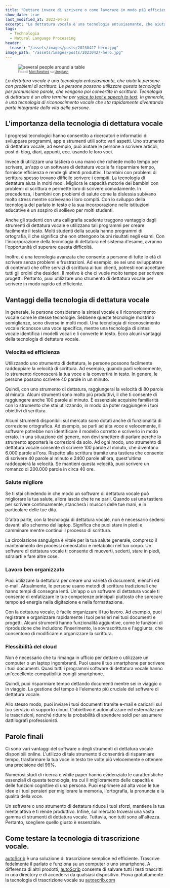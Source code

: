 ```yaml
---
title: "Dettare invece di scrivere o come lavorare in modo più efficiente e in condizioni migliori."
show_date: true
last_modified_at: 2023-04-27
excerpt: "La dettatura vocale è una tecnologia entusiasmante, che aiuta le persone con problemi di scrittura. Le persone possono utilizzare questa tecnologia per pronunciare parole, che vengono poi convertite in scrittura. Tecnologia di dettatura è un altro termine per voice to text e speech to text. In generale, è una tecnologia di riconoscimento vocale che sta rapidamente diventando parte integrante della vita delle persone."
tags:
  - Technologia
  - Natural Language Processing
header:
  teaser: "/assets/images/posts/20230427-hero.jpg"
image_path: "/assets/images/posts/20230427-hero.jpg"
---
```


<figure>
<img src="{{ site.url }}{{ site.baseurl }}/assets/images/posts/20230427-hero.jpg" alt="several people around a table" class="full" loading="lazy">
<figcaption style="color:grey; font-size:10px;">Foto di <a href="https://unsplash.com/@mattbotsford">Matt Botsford</a> su <a href="https://unsplash.com">Unsplash</a>
  </figcaption>
</figure>

_La dettatura vocale è una tecnologia entusiasmante, che aiuta le persone con problemi di scrittura. Le persone possono utilizzare questa tecnologia per pronunciare parole, che vengono poi convertite in scrittura. Tecnologia di dettatura è un altro termine per [voice to text e speech to text](https://it.blog.autoscrib.com/Ecco-cosa-rende-un-buon-assistente-vocale/). In generale, è una tecnologia di riconoscimento vocale che sta rapidamente diventando parte integrante della vita delle persone._

## L'importanza della tecnologia di dettatura vocale
I progressi tecnologici hanno consentito a ricercatori e informatici di sviluppare programmi, app e strumenti utili sotto vari aspetti. Uno strumento di dettatura vocale, ad esempio, può aiutare le persone a scrivere articoli, post di blog, diari, appunti, ecc. usando le loro voci.

Invece di utilizzare una tastiera o una mano che richiede molto tempo per scrivere, un'app o un software di dettatura vocale fa risparmiare tempo, fornisce efficienza e rende gli utenti produttivi.
I bambini con problemi di scrittura spesso trovano difficile scrivere i compiti. La tecnologia di dettatura aiuta in molti modi. Migliora le capacità motorie dei bambini con problemi di scrittura e permette loro di scrivere comodamente.
In precedenza, i bambini con problemi di salute come la dislessia subivano molto stress mentre scrivevano i loro compiti. Con lo sviluppo della tecnologia del parlato in testo e la sua incorporazione nelle istituzioni educative è un sospiro di sollievo per molti studenti.

Anche gli studenti con una calligrafia scadente traggono vantaggio dagli strumenti di dettatura vocale e utilizzano tali programmi per creare facilmente il testo. Molti studenti della scuola hanno programmi di ortografia, il che significa che non ottengono buoni risultati negli esami. Con l'incorporazione della tecnologia di dettatura nel sistema d'esame, avranno l'opportunità di superare questa difficoltà.

Inoltre, è una tecnologia avanzata che consente a persone di tutte le età di scrivere senza problemi e frustrazioni. Ad esempio, se sei uno sviluppatore di contenuti che offre servizi di scrittura ai tuoi clienti, potresti non accettare tutti gli ordini che desideri. Il motivo è che ci vuole molto tempo per scrivere progetti. Pertanto, puoi utilizzare uno strumento di dettatura vocale per scrivere in modo rapido ed efficiente.

## Vantaggi della tecnologia di dettatura vocale
In generale, le persone considerano la sintesi vocale e il riconoscimento vocale come le stesse tecnologie. Sebbene queste tecnologie mostrino somiglianze, sono diverse in molti modi. Una tecnologia di riconoscimento vocale riconosce una voce specifica, mentre una tecnologia di sintesi vocale identifica i modelli vocali e li converte in testo. Ecco alcuni vantaggi della tecnologia di dettatura vocale.

### Velocità ed efficienza
Utilizzando uno strumento di dettatura, le persone possono facilmente raddoppiare la velocità di scrittura. Ad esempio, quando parli velocemente, lo strumento riconoscerà la tua voce e la convertirà in testo. In genere, le persone possono scrivere 40 parole in un minuto.

Quindi, con uno strumento di dettatura, raggiungerai la velocità di 80 parole al minuto. Alcuni strumenti sono molto più produttivi, il che ti consente di raggiungere anche 100 parole al minuto. È essenziale acquisire familiarità con lo strumento che stai utilizzando, in modo da poter raggiungere i tuoi obiettivi di scrittura.

Alcuni strumenti disponibili sul mercato sono dotati anche di funzionalità di correzione ortografica. Ad esempio, se parli ad alta voce e velocemente, il software potrebbe non identificare il modello corretto e scriverlo in modo errato. In una situazione del genere, non devi smettere di parlare perché lo strumento apporterà le correzioni da solo.
Ad ogni modo, uno strumento di dettatura vocale consente di scrivere 100 parole al minuto, che diventano 6.000 parole all'ora. Rispetto alla scrittura tramite una tastiera che consente di scrivere 40 parole al minuto e 2400 parole all'ora, quest'ultima raddoppierà la velocità. Se mantieni questa velocità, puoi scrivere un romanzo di 200.000 parole in circa 40 ore.

### Salute migliore
Se ti stai chiedendo in che modo un software di dettatura vocale può migliorare la tua salute, allora lascia che te ne parli. Quando usi una tastiera per scrivere continuamente, stancherà i muscoli delle tue mani, e in particolare delle tue dita.

D'altra parte, con la tecnologia di dettatura vocale, non è necessario sedersi davanti allo schermo del laptop. Significa che puoi stare in piedi e camminare mentre continui il processo di scrittura.

La circolazione sanguigna è vitale per la tua salute generale, compreso il mantenimento dei processi omeostatici e metabolici nel tuo corpo. Un software di dettatura vocale ti consente di muoverti, sederti, stare in piedi, sdraiarti e fare altre cose.

### Lavoro ben organizzato
Puoi utilizzare la dettatura per creare una varietà di documenti, elenchi ed e-mail. Attualmente, le persone usano metodi di scrittura tradizionali che hanno tempi di consegna lenti. Un'app o un software di dettatura vocale ti consente di enfatizzare le tue competenze principali piuttosto che sprecare tempo ed energia nella digitazione e nella formattazione.

Con la dettatura vocale, è facile organizzare il tuo lavoro. Ad esempio, puoi registrare e organizzare rapidamente i tuoi pensieri nei tuoi documenti e progetti.
Alcuni strumenti hanno funzionalità aggiuntive, come le funzioni di riproduzione che includono l'inserimento, la sovrascrittura e l'aggiunta, che consentono di modificare e organizzare la scrittura.

### Flessibilità del cloud
Non è necessario che tu rimanga in ufficio per dettare o utilizzare un computer o un laptop ingombranti. Puoi usare il tuo smartphone per scrivere i tuoi documenti. Quasi tutti i programmi software di dettatura vocale hanno un'eccellente compatibilità con gli smartphone.

Quindi, puoi risparmiare tempo dettando documenti mentre sei in viaggio o in viaggio. La gestione del tempo è l'elemento più cruciale del software di dettatura vocale.

Allo stesso modo, puoi inviare i tuoi documenti tramite e-mail e caricarli sul tuo servizio di supporto cloud. L'obiettivo è automatizzare ed esternalizzare le trascrizioni, nonché ridurre la probabilità di spendere soldi per assumere dattilografi professionisti.

## Parole finali
Ci sono vari vantaggi del software o degli strumenti di dettatura vocale disponibili online. L'utilizzo di tale strumento ti consentirà di risparmiare tempo, trasformare la tua voce in testo tre volte più velocemente e ottenere una precisione del 99%.

Numerosi studi di ricerca e white paper hanno evidenziato le caratteristiche essenziali di questa tecnologia, tra cui il miglioramento delle capacità e delle funzioni cognitive di una persona. Puoi esprimere ad alta voce le tue idee e i tuoi pensieri per migliorare la memoria, l'ortografia, la pronuncia e la qualità della voce.

Un software o uno strumento di dettatura riduce i tuoi sforzi, mantiene la tua mente attiva e ti rende produttivo. Infine, sul mercato troverai una vasta gamma di strumenti di dettatura vocale. Tuttavia, non tutti sono all'altezza. Pertanto, scegliere quello giusto è essenziale.

## Come testare la tecnologia di trascrizione vocale.
[autoScrib](https://autoscrib.com/) è una soluzione di trascrizione semplice ed efficiente. Trascrive fedelmente il parlato e funziona su un computer o uno smartphone. A differenza di altri prodotti, [autoScrib](https://autoscrib.com/) consente di salvare tutti i testi trascritti in una directory e di accedervi da qualsiasi dispositivo.
Prova gratuitamente la tecnologia di trascrizione vocale su [autoscrib.com](https://autoscrib.com/)